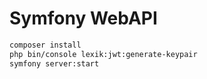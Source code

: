 # Symfony WebAPI

```bash
composer install
php bin/console lexik:jwt:generate-keypair
symfony server:start
```
